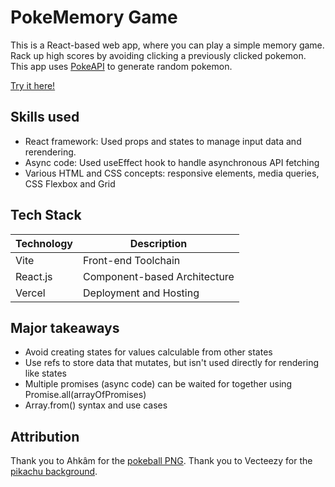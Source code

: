 # PokeMemory Game

This is a React-based web app, where you can play a simple memory game. Rack up high scores by avoiding clicking a previously clicked pokemon. This app uses [PokeAPI](https://pokeapi.co/) to generate random pokemon.

[Try it here!](https://memory-card-hazel-theta.vercel.app/)

## Skills used
* React framework: Used props and states to manage input data and rerendering.
* Async code: Used useEffect hook to handle asynchronous API fetching
* Various HTML and CSS concepts: responsive elements, media queries, CSS Flexbox and Grid

## Tech Stack

| Technology      | Description                                      |
|------------------|--------------------------------------------------|
| Vite             | Front-end Toolchain|
| React.js         | Component-based Architecture |
| Vercel           | Deployment and Hosting       |

## Major takeaways
* Avoid creating states for values calculable from other states
* Use refs to store data that mutates, but isn't used directly for rendering like states
* Multiple promises (async code) can be waited for together using Promise.all(arrayOfPromises)
* Array.from() syntax and use cases

## Attribution

Thank you to Ahkâm for the [pokeball PNG](https://www.freeiconspng.com/img/45332).
Thank you to Vecteezy for the [pikachu background](https://www.vecteezy.com/free-vector/pokemon-background).